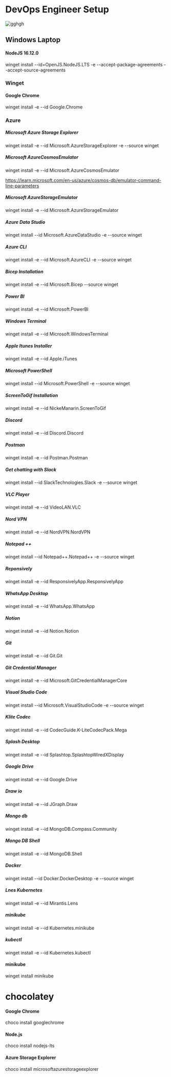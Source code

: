 # DevOps Engineer Setup
<p align="left"> <img src="https://komarev.com/ghpvc/?username=gghgh&label=Profile%20views&color=0e75b6&style=flat" alt="gghgh" /> </p>

## Windows Laptop


#### NodeJS 16.12.0
winget install --id=OpenJS.NodeJS.LTS  -e --accept-package-agreements --accept-source-agreements

### Winget

#### Google Chrome
winget install -e --id Google.Chrome


### Azure 

##### Microsoft Azure Storage Explorer
winget install -e --id Microsoft.AzureStorageExplorer -e --source winget

##### Microsoft AzureCosmosEmulator
winget install -e --id Microsoft.AzureCosmosEmulator

https://learn.microsoft.com/en-us/azure/cosmos-db/emulator-command-line-parameters


##### Microsoft AzureStorageEmulator
winget install -e --id Microsoft.AzureStorageEmulator

##### Azure Data Studio
winget install --id Microsoft.AzureDataStudio -e --source winget


##### Azure CLI
winget install -e --id Microsoft.AzureCLI -e --source winget

##### Bicep Installation
winget install -e --id Microsoft.Bicep --source winget

##### Power BI
winget install -e --id Microsoft.PowerBI


##### Windows Terminal
winget install -e --id Microsoft.WindowsTerminal

##### Apple Itunes Installer
winget install -e --id Apple.iTunes


##### Microsoft PowerShell
winget install --id Microsoft.PowerShell -e --source winget


##### ScreenToGif Installation
winget install -e --id NickeManarin.ScreenToGif



##### Discord
winget install -e --id Discord.Discord


##### Postman
winget install -e --id Postman.Postman


##### Get chatting with Slack
winget install --id SlackTechnologies.Slack -e --source winget

##### VLC Player
winget install -e --id VideoLAN.VLC

##### Nord VPN
winget install -e --id NordVPN.NordVPN

##### Notepad ++
winget install --id Notepad++.Notepad++ -e --source winget

##### Reponsively
winget install -e --id ResponsivelyApp.ResponsivelyApp

##### WhatsApp Desktop
winget install -e --id WhatsApp.WhatsApp

##### Notion
winget install -e --id Notion.Notion

##### Git
winget install -e --id Git.Git

##### Git Credential Manager
winget install -e --id Microsoft.GitCredentialManagerCore

##### Visual Studio Code
winget install --id Microsoft.VisualStudioCode -e --source winget

##### Klite Codec
winget install -e --id CodecGuide.K-LiteCodecPack.Mega

##### Splash Desktop
winget install -e --id Splashtop.SplashtopWiredXDisplay

##### Google Drive
winget install -e --id Google.Drive

##### Draw io
winget install -e --id JGraph.Draw

##### Mongo db
winget install -e --id MongoDB.Compass.Community

##### Mongo DB Shell
winget install -e --id MongoDB.Shell


##### Docker 
winget install --id Docker.DockerDesktop -e --source winget

##### Lnes Kubernetes
winget install -e --id Mirantis.Lens

##### minikube
winget install -e --id Kubernetes.minikube

##### kubectl
winget install -e --id Kubernetes.kubectl

#### minikube
winget install minikube


# chocolatey

#### Google Chrome
choco install googlechrome

#### Node.js
choco install nodejs-lts


#### Azure Storage Explorer
choco install microsoftazurestorageexplorer

